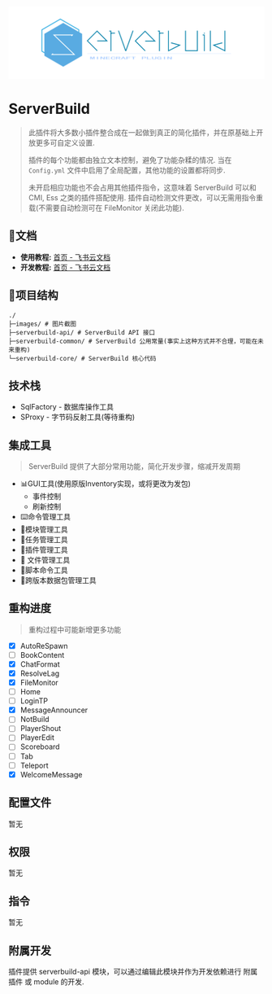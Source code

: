 ![](https://github.com/hanhan2001/ServerBuild/blob/master/images/ServerBuild.png)
# ServerBuild

> 此插件将大多数小插件整合成在一起做到真正的简化插件，并在原基础上开放更多可自定义设置.
>
> 插件的每个功能都由独立文本控制，避免了功能杂糅的情况. 当在 `Config.yml` 文件中启用了全局配置，其他功能的设置都将同步.
>
> 未开启相应功能也不会占用其他插件指令，这意味着 ServerBuild 可以和 CMI, Ess 之类的插件搭配使用. 插件自动检测文件更改，可以无需用指令重载(不需要自动检测可在 FileMonitor 关闭此功能).

## 📄文档

- **使用教程:** [首页 - 飞书云文档](https://jn0frpwf93.feishu.cn/wiki/XLRmwVXfYiKZ1dkvPFvcbu4cnYf?fromScene=spaceOverview)
- **开发教程:** [首页 - 飞书云文档](https://jn0frpwf93.feishu.cn/wiki/Mhh2whpzJii9tukNNR2chrAGnhg)

## 🌳项目结构

```
./
├─images/ # 图片截图
├─serverbuild-api/ # ServerBuild API 接口
├─serverbuild-common/ # ServerBuild 公用常量(事实上这种方式并不合理，可能在未来重构)
└─serverbuild-core/ # ServerBuild 核心代码
```

## 技术栈

- SqlFactory - 数据库操作工具
- SProxy - 字节码反射工具(等待重构)

## 集成工具

> ServerBuild 提供了大部分常用功能，简化开发步骤，缩减开发周期

- 📊GUI工具(使用原版Inventory实现，或将更改为发包)
  - 事件控制
  - 刷新控制
- ⌨️命令管理工具
- 🧩模块管理工具
- 🚦任务管理工具
- 🔌插件管理工具
- 📁 文件管理工具
- 📓脚本命令工具
- 🚢跨版本数据包管理工具

## 重构进度

> 重构过程中可能新增更多功能

- [x] AutoReSpawn
- [ ] BookContent
- [x] ChatFormat
- [x] ResolveLag
- [x] FileMonitor
- [ ] Home
- [ ] LoginTP
- [x] MessageAnnouncer
- [ ] NotBuild
- [ ] PlayerShout
- [ ] PlayerEdit
- [ ] Scoreboard
- [ ] Tab
- [ ] Teleport
- [x] WelcomeMessage

## 配置文件

暂无

## 权限

暂无

## 指令

暂无

## 附属开发

插件提供 serverbuild-api 模块，可以通过编辑此模块并作为开发依赖进行 附属插件 或 module 的开发.
